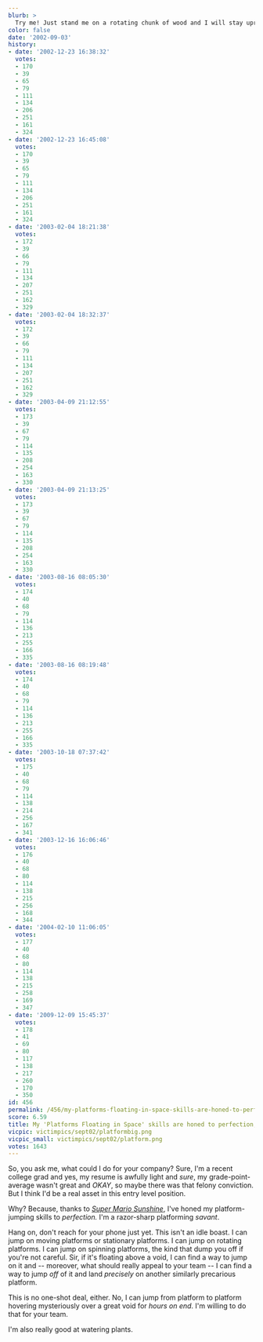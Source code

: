 ```yaml
---
blurb: >
  Try me! Just stand me on a rotating chunk of wood and I will stay upright for HOURS.
color: false
date: '2002-09-03'
history:
- date: '2002-12-23 16:38:32'
  votes:
  - 170
  - 39
  - 65
  - 79
  - 111
  - 134
  - 206
  - 251
  - 161
  - 324
- date: '2002-12-23 16:45:08'
  votes:
  - 170
  - 39
  - 65
  - 79
  - 111
  - 134
  - 206
  - 251
  - 161
  - 324
- date: '2003-02-04 18:21:38'
  votes:
  - 172
  - 39
  - 66
  - 79
  - 111
  - 134
  - 207
  - 251
  - 162
  - 329
- date: '2003-02-04 18:32:37'
  votes:
  - 172
  - 39
  - 66
  - 79
  - 111
  - 134
  - 207
  - 251
  - 162
  - 329
- date: '2003-04-09 21:12:55'
  votes:
  - 173
  - 39
  - 67
  - 79
  - 114
  - 135
  - 208
  - 254
  - 163
  - 330
- date: '2003-04-09 21:13:25'
  votes:
  - 173
  - 39
  - 67
  - 79
  - 114
  - 135
  - 208
  - 254
  - 163
  - 330
- date: '2003-08-16 08:05:30'
  votes:
  - 174
  - 40
  - 68
  - 79
  - 114
  - 136
  - 213
  - 255
  - 166
  - 335
- date: '2003-08-16 08:19:48'
  votes:
  - 174
  - 40
  - 68
  - 79
  - 114
  - 136
  - 213
  - 255
  - 166
  - 335
- date: '2003-10-18 07:37:42'
  votes:
  - 175
  - 40
  - 68
  - 79
  - 114
  - 138
  - 214
  - 256
  - 167
  - 341
- date: '2003-12-16 16:06:46'
  votes:
  - 176
  - 40
  - 68
  - 80
  - 114
  - 138
  - 215
  - 256
  - 168
  - 344
- date: '2004-02-10 11:06:05'
  votes:
  - 177
  - 40
  - 68
  - 80
  - 114
  - 138
  - 215
  - 258
  - 169
  - 347
- date: '2009-12-09 15:45:37'
  votes:
  - 178
  - 41
  - 69
  - 80
  - 117
  - 138
  - 217
  - 260
  - 170
  - 350
id: 456
permalink: /456/my-platforms-floating-in-space-skills-are-honed-to-perfection-sir/
score: 6.59
title: My 'Platforms Floating in Space' skills are honed to perfection, sir.
vicpic: victimpics/sept02/platformbig.png
vicpic_small: victimpics/sept02/platform.png
votes: 1643
---
```


So, you ask me, what could I do for your company? Sure, I'm a recent
college grad and yes, my resume is awfully light and *sure*, my
grade-point-average wasn't great and *OKAY*, so maybe there was that
felony conviction. But I think I'd be a real asset in this entry level
position.

Why? Because, thanks to [*Super Mario
Sunshine*](http://web.archive.org/web/20020903000000/http://www.planetnintendo.com/features/gcn/reviews/sunshine/),
I've honed my platform-jumping skills to *perfection.* I'm a razor-sharp
platforming *savant*.

Hang on, don't reach for your phone just yet. This isn't an idle boast.
I can jump on moving platforms or stationary platforms. I can jump on
rotating platforms. I can jump on spinning platforms, the kind that dump
you off if you're not careful. Sir, if it's floating above a void, I can
find a way to jump on it and -- moreover, what should really appeal to
your team -- I can find a way to jump *off* of it and land *precisely*
on another similarly precarious platform.

This is no one-shot deal, either. No, I can jump from platform to
platform hovering mysteriously over a great void for *hours on end*. I'm
willing to do that for your team.

I'm also really good at watering plants.